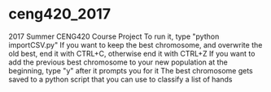 # ceng420_2017
2017 Summer CENG420 Course Project
To run it, type "python importCSV.py"
If you want to keep the best chromosome, and overwrite the old best, end it with CTRL+C, otherwise end it with CTRL+Z
If you want to add the previous best chromosome to your new population at the beginning, type "y" after it prompts you for it
The best chromosome gets saved to a python script that you can use to classify a list of hands